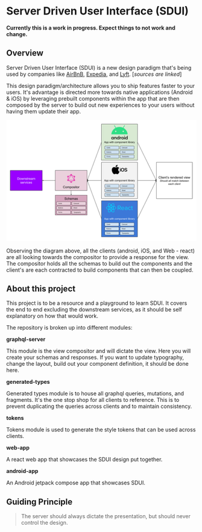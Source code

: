 # Server Driven User Interface (SDUI)

**Currently this is a work in progress. Expect things to not work and change.**

## Overview

Server Driven User Interface (SDUI) is a new design paradigm that's being used by companies like [AirBnB](https://medium.com/airbnb-engineering/a-deep-dive-into-airbnbs-server-driven-ui-system-842244c5f5), [Expedia](https://www.apollographql.com/customers/expediagroup/), and [Lyft](https://lyftmobilepodcast.libsyn.com/server-driven-ui-with-kevin-fang-jeff-hurray). [_sources are linked_]

This design paradigm/architecture allows you to ship features faster to your users. It's advantage is directed more towards native applications (Android & iOS) by leveraging prebuilt components within the app that are then composed by the server to build out new experiences to your users without having them update their app.

![diagram showing SDUI](docs/images/SDUI.png)

Observing the diagram above, all the clients (android, iOS, and Web - react) are all looking towards the compositor to provide a response for the view. The compositor holds all the schemas to build out the components and the client's are each contracted to build components that can then be coupled.

## About this project

This project is to be a resource and a playground to learn SDUI. It covers the end to end excluding the downstream services, as it should be self explanatory on how that would work.

The repository is broken up into different modules:

**graphql-server**

This module is the view compositor and will dictate the view. Here you will create your schemas and responses. If you want to update typography, change the layout, build out your component definition, it should be done here.

**generated-types**

Generated types module is to house all graphql queries, mutations, and fragments. It's the one stop shop for all clients to reference. This is to prevent duplicating the queries across clients and to maintain consistency.

**tokens**

Tokens module is used to generate the style tokens that can be used across clients.

**web-app**

A react web app that showcases the SDUI design put together.

**android-app**

An Android jetpack compose app that showcases SDUI.


## Guiding Principle

> The server should always dictate the presentation, but should never control the design.